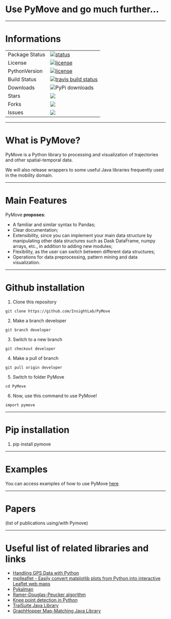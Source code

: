 # Use PyMove and go much further...

---

# Informations

<table>
<tr>
  <td>Package Status</td>
  <td>
    <a href="https://pypi.org/project/pymove/">
    <img src="https://img.shields.io/pypi/status/pymove.svg" alt="status" />
    </a>
  </td>
</tr>
<tr>
  <td>License</td>
  <td>
    <a href="https://github.com/InsightLab/PyMove/blob/developer/LICENSE">
    <img src="https://img.shields.io/badge/License-MIT-yellow.svg" alt="license" />
    </a>
</td>
</tr>
<tr>
  <td>PythonVersion</td>
  <td>
    <a href="https://img.shields.io/badge/python-3.6%20%7C%203.7%20%7C%203.8-blue">
    <img src="https://img.shields.io/badge/python-3.6%20%7C%203.7%20%7C%203.8-blue" alt="license" />
    </a>
</td>
</tr>
<tr>
  <td>Build Status</td>
  <td>
    <a href="https://travis-ci.org/InsightLab/PyMove/">
    <img src="https://api.travis-ci.org/InsightLab/PyMove.svg?branch=developer" alt="travis build status" />
    </a>
  </td>
</tr>
<tr>
  <td>Downloads</td>
  <td>
    <img src="https://img.shields.io/pypi/dd/pymove" alt="PyPi downloads" />
    </a>
  </td>
</tr>
<tr>
  <td>Stars</td>
  <td>
    <a href="https://github.com/InsightLab/PyMove/stargazers">
    <img src="https://img.shields.io/github/stars/InsightLab/PyMove?style=social"/>
    </a>
  </td>
</tr>
<tr>
  <td>Forks</td>
  <td>
      <a href="https://github.com/InsightLab/PyMove/network/members">
    <img src="https://img.shields.io/github/forks/InsightLab/PyMove?style=social"/>
    </a>
  </td>
</tr>
<tr>
  <td>Issues</td>
  <td>
    <a href="https://github.com/InsightLab/PyMove/issues">
    <img src="https://img.shields.io/github/issues/InsightLab/PyMove"/>
    </a>
  </td>
</tr>
</table>

---

# What is PyMove?

PyMove is a Python library to processing and visualization of trajectories and other spatial-temporal data.

We will also release wrappers to some useful Java libraries frequently used in the mobility domain.

---

# Main Features

PyMove **proposes**:
-  A familiar and similar syntax to Pandas;
-  Clear documentation;
-  Extensibility, since you can implement your main data structure by manipulating other data structures such as Dask DataFrame, numpy arrays, etc., in addition to adding new modules;
-  Flexibility, as the user can switch between different data structures;
-  Operations for data preprocessing, pattern mining and data visualization.

---

# Github installation

1. Clone this repository

`git clone https://github.com/InsightLab/PyMove`

2. Make a branch developer

`git branch developer`

3. Switch to a new branch 

`git checkout developer`

4. Make a pull of branch

`git pull origin developer`

5. Switch to folder PyMove

`cd PyMove`

6. Now, use this command to use PyMove! 

`import pymove`

---

# Pip installation

1. pip install pymove

---

# Examples

You can access examples of how to use PyMove [here](https://github.com/InsightLab/PyMove/tree/developer/examples)

---

# Papers

(list of publications using/with Pymove)

---

# Useful list of related libraries and links

- [Handling GPS Data with Python](https://github.com/FlorianWilhelm/gps_data_with_python/tree/master/notebooks)
- [mplleaflet - Easily convert matplotlib plots from Python into interactive Leaflet web maps](https://github.com/jwass/mplleaflet)
- [Pykalman](https://github.com/pykalman/pykalman)
- [Ramer-Douglas-Peucker algorithm](https://github.com/fhirschmann/rdp)
- [Knee point detection in Python](https://github.com/arvkevi/kneed)
- [TrajSuite Java Library](https://github.com/lukehb/TrajSuite)
- [GraphHopper Map-Matching Java Library](https://github.com/graphhopper/map-matching)
